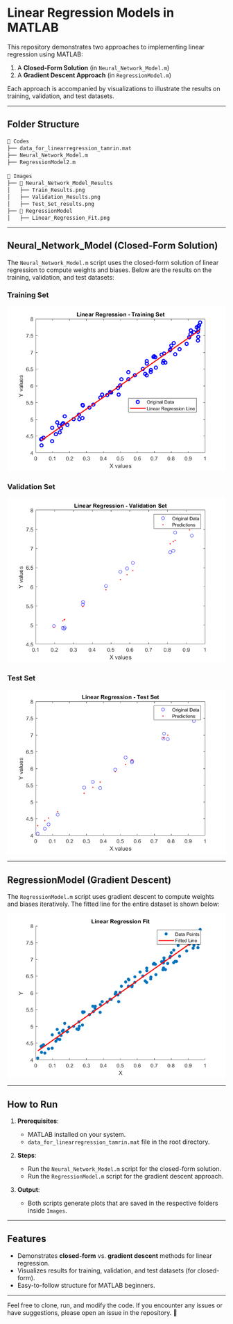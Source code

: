 # Linear Regression Models in MATLAB

This repository demonstrates two approaches to implementing linear regression using MATLAB: 
1. A **Closed-Form Solution** (in `Neural_Network_Model.m`)
2. A **Gradient Descent Approach** (in `RegressionModel.m`)

Each approach is accompanied by visualizations to illustrate the results on training, validation, and test datasets.

---

## Folder Structure
```
📂 Codes
├── data_for_linearregression_tamrin.mat
├── Neural_Network_Model.m
├── RegressionModel2.m

📂 Images
├── 📂 Neural_Network_Model_Results
│   ├── Train_Results.png
│   ├── Validation_Results.png
│   ├── Test_Set_results.png
├── 📂 RegressionModel
│   ├── Linear_Regression_Fit.png
```

---

## Neural_Network_Model (Closed-Form Solution)

The `Neural_Network_Model.m` script uses the closed-form solution of linear regression to compute weights and biases. Below are the results on the training, validation, and test datasets:

### Training Set
![Training Set](Images/Neural_Network_Model_Results/Train_Results.png)

### Validation Set
![Validation Set](Images/Neural_Network_Model_Results/Validation_Results.png)

### Test Set
![Test Set](Images/Neural_Network_Model_Results/Test_Set_results.png)

---

## RegressionModel (Gradient Descent)

The `RegressionModel.m` script uses gradient descent to compute weights and biases iteratively. The fitted line for the entire dataset is shown below:

![Regression Fit](Images/RegressionModel/Linear_Regression_Fit.png)

---

## How to Run

1. **Prerequisites**:
   - MATLAB installed on your system.
   - `data_for_linearregression_tamrin.mat` file in the root directory.

2. **Steps**:
   - Run the `Neural_Network_Model.m` script for the closed-form solution.
   - Run the `RegressionModel.m` script for the gradient descent approach.

3. **Output**:
   - Both scripts generate plots that are saved in the respective folders inside `Images`.

---

## Features
- Demonstrates **closed-form** vs. **gradient descent** methods for linear regression.
- Visualizes results for training, validation, and test datasets (for closed-form).
- Easy-to-follow structure for MATLAB beginners.

---

Feel free to clone, run, and modify the code. If you encounter any issues or have suggestions, please open an issue in the repository. 🚀

